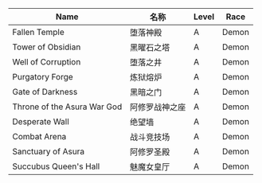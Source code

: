| Name                         | 名称           | Level | Race  |
|------------------------------|--------------------|-------|-------|
| Fallen Temple                | 堕落神殿           | A     | Demon |
| Tower of Obsidian            | 黑曜石之塔         | A     | Demon |
| Well of Corruption           | 堕落之井           | A     | Demon |
| Purgatory Forge              | 炼狱熔炉           | A     | Demon |
| Gate of Darkness             | 黑暗之门           | A     | Demon |
| Throne of the Asura War God  | 阿修罗战神之座     | A     | Demon |
| Desperate Wall               | 绝望墙             | A     | Demon |
| Combat Arena                 | 战斗竞技场         | A     | Demon |
| Sanctuary of Asura           | 阿修罗圣殿         | A     | Demon |
| Succubus Queen's Hall        | 魅魔女皇厅         | A     | Demon |

